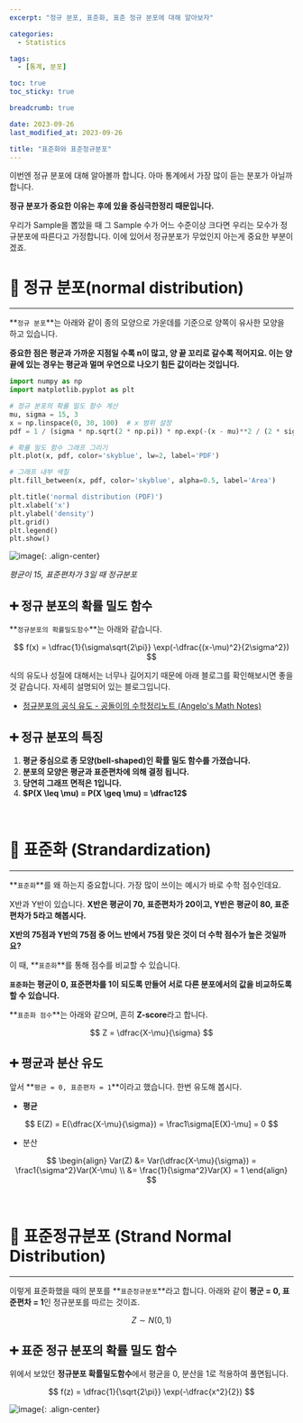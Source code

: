 ```yaml
---
excerpt: "정규 분포, 표준화, 표준 정규 분포에 대해 알아보자"

categories:
  - Statistics

tags:
  - [통계, 분포]

toc: true
toc_sticky: true

breadcrumb: true

date: 2023-09-26
last_modified_at: 2023-09-26

title: "표준화와 표준정규분포"
---
```


이번엔 정규 분포에 대해 알아볼까 합니다. 아마 통계에서 가장 많이 듣는 분포가 아닐까 합니다.

**정규 분포가 중요한 이유는 후에 있을 중심극한정리 때문입니다.**

우리가 Sample을 뽑았을 때 그 Sample 수가 어느 수준이상 크다면 우리는 모수가 정규분포에 따른다고 가정합니다. 이에 있어서 정규분포가 무었인지 아는게 중요한 부분이겠죠.

# 📌 정규 분포(normal distribution)

---

**`정규 분포`**는 아래와 같이 종의 모양으로 가운데를 기준으로 양쪽이 유사한 모양을 하고 있습니다.

**중요한 점은 평균과 가까운 지점일 수록 n이 많고, 양 끝 꼬리로 갈수록 적어지요. 이는 양 끝에 있는 경우는 평균과 멀며 우연으로 나오기 힘든 값이라는 것입니다.**

```python
import numpy as np
import matplotlib.pyplot as plt

# 정규 분포의 확률 밀도 함수 계산
mu, sigma = 15, 3
x = np.linspace(0, 30, 100)  # x 범위 설정
pdf = 1 / (sigma * np.sqrt(2 * np.pi)) * np.exp(-(x - mu)**2 / (2 * sigma**2))

# 확률 밀도 함수 그래프 그리기
plt.plot(x, pdf, color='skyblue', lw=2, label='PDF')

# 그래프 내부 색칠
plt.fill_between(x, pdf, color='skyblue', alpha=0.5, label='Area')

plt.title('normal distribution (PDF)')
plt.xlabel('x')
plt.ylabel('density')
plt.grid()
plt.legend()
plt.show()
```

![image](https://github.com/novicedata/template_ML/assets/88019539/620fdba7-c1a0-4a50-bc81-b8a807761a55){: .align-center}

*평균이 15, 표준편차가 3일 때 정규분포*

## ➕ 정규 분포의 확률 밀도 함수

**`정규분포의 확률밀도함수`**는 아래와 같습니다.

$$
f(x) = \dfrac{1}{\sigma\sqrt{2\pi}} \exp(-\dfrac{(x-\mu)^2}{2\sigma^2})
$$

식의 유도나 성질에 대해서는 너무나 길어지기 때문에 아래 블로그를 확인해보시면 좋을 것 같습니다. 자세히 설명되어 있는 블로그입니다.

- [정규분포의 공식 유도 - 공돌이의 수학정리노트 (Angelo's Math Notes)](https://angeloyeo.github.io/2020/09/14/normal_distribution_derivation.html)
  

## ➕ 정규 분포의 특징

1. **평균 중심으로 종 모양(bell-shaped)인 확률 밀도 함수를 가졌습니다.**
2. **분포의 모양은 평균과 표준편차에 의해 결정 됩니다.**
3. **당연히 그래프 면적은 1입니다.**
4. **$P(X \leq \mu) = P(X \geq \mu) = \dfrac12$**
  

<br>

# 📌 표준화 (Strandardization)

---

**`표준화`**를 왜 하는지 중요합니다. 가장 많이 쓰이는 예시가 바로 수학 점수인데요.

X반과 Y반이 있습니다. **X반은 평균이 70, 표준편차가 20이고, Y반은 평균이 80, 표준편차가 5라고 해봅시다.**

**X반의 75점과 Y반의 75점 중 어느 반에서 75점 맞은 것이 더 수학 점수가 높은 것일까요?**

이 때, **`표준화`**를 통해 점수를 비교할 수 있습니다.

**`표준화`는 평균이 0, 표준편차를 1이 되도록 만들어 서로 다른 분포에서의 값을 비교하도록 할 수 있습니다.**

**`표준화 점수`**는 아래와 같으며, 흔히 **Z-score**라고 합니다.

$$
Z = \dfrac{X-\mu}{\sigma}
$$

## ➕ 평균과 분산 유도

앞서 **`평균 = 0, 표준편차 = 1`**이라고 했습니다. 한번 유도해 봅시다.

- **평균**
  

$$
E(Z) = E(\dfrac{X-\mu}{\sigma}) = \frac1\sigma[E(X)-\mu] = 0
$$

- 분산
  

$$
\begin{align}
Var(Z) &= Var(\dfrac{X-\mu}{\sigma}) = \frac1{\sigma^2}Var(X-\mu) 
\\ &= \frac{1}{\sigma^2}Var(X) = 1
\end{align}
$$

<br>

# 📌 표준정규분포 (Strand Normal Distribution)

---

이렇게 표준화했을 때의 분포를 **`표준정규분포`**라고 합니다. 아래와 같이 **평군 = 0, 표준편차 = 1**인 정규분포를 따르는 것이죠.

$$
Z \sim N(0,1)
$$

## ➕ 표준 정규 분포의 확률 밀도 함수

위에서 보았던 **정규분포 확률밀도함수**에서 평균을 0, 분산을 1로 적용하여 풀면됩니다.

$$
f(z) = \dfrac{1}{\sqrt{2\pi}} \exp(-\dfrac{x^2}{2})
$$

![image](https://github.com/novicedata/template_ML/assets/88019539/29e2c3ed-157e-4f91-9eef-3f9e1df0a06e){: .align-center}
